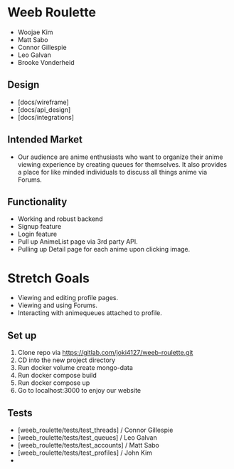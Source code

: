 # Weeb Roulette

- Woojae Kim
- Matt Sabo
- Connor Gillespie
- Leo Galvan
- Brooke Vonderheid

## Design

- [docs/wireframe]
- [docs/api_design]
- [docs/integrations]

## Intended Market

- Our audience are anime enthusiasts who want to organize their anime viewing experience by creating queues for themselves. It also provides a place for like minded individuals to discuss all things anime via Forums.

## Functionality

- Working and robust backend
- Signup feature
- Login feature
- Pull up AnimeList page via 3rd party API.
- Pulling up Detail page for each anime upon clicking image.

# Stretch Goals

- Viewing and editing profile pages.
- Viewing and using Forums.
- Interacting with animequeues attached to profile.

## Set up

1. Clone repo via https://gitlab.com/joki4127/weeb-roulette.git
2. CD into the new project directory
3. Run docker volume create mongo-data
4. Run docker compose build
5. Run docker compose up
6. Go to localhost:3000 to enjoy our website

## Tests

- [weeb_roulette/tests/test_threads] / Connor Gillespie
- [weeb_roulette/tests/test_queues] / Leo Galvan
- [weeb_roulette/tests/test_accounts] / Matt Sabo
- [weeb_roulette/tests/test_profiles] / John Kim
-
